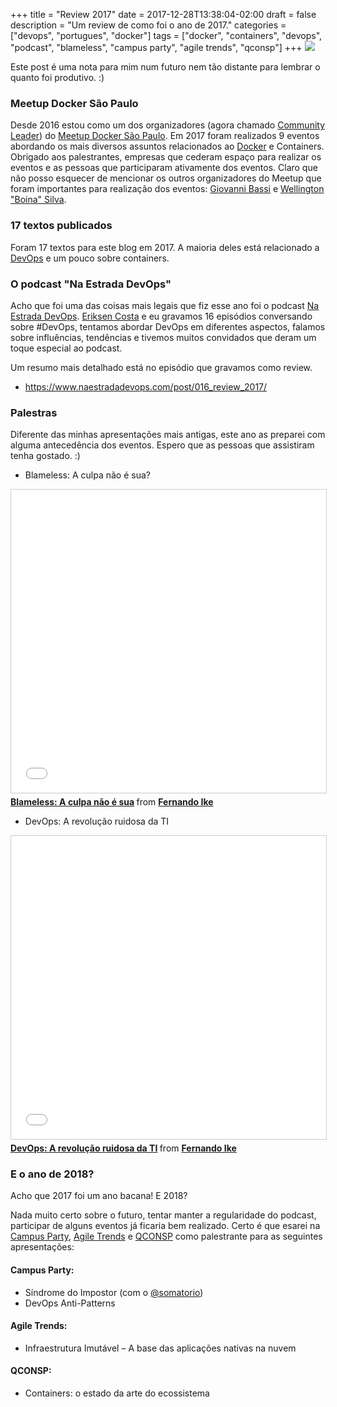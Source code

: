 +++
title = "Review 2017"
date = 2017-12-28T13:38:04-02:00
draft = false
description = "Um review de como foi o ano de 2017."
categories = ["devops", "portugues", "docker"]
tags = ["docker", "containers", "devops", "podcast", "blameless", "campus party", "agile trends", "qconsp"]
+++
![](/images/aaron-burden-211846.jpg)

Este post é uma nota para mim num futuro nem tão distante para lembrar o quanto foi produtivo. :)

### Meetup Docker São Paulo 

Desde 2016 estou como um dos organizadores (agora chamado [Community Leader](https://blog.docker.com/2017/11/community-leaders/)) do [Meetup Docker São Paulo](https://www.meetup.com/Docker-Sao-Paulo/). Em 2017 foram realizados 9 eventos abordando os mais diversos assuntos relacionados ao [Docker](https://www.docker.com/) e Containers. Obrigado aos palestrantes, empresas que cederam espaço para realizar os eventos e as pessoas que participaram ativamente dos eventos. Claro que não posso esquecer de mencionar os outros organizadores do Meetup que foram importantes para realização dos eventos: [Giovanni Bassi](https://twitter.com/giovannibassi) e [Wellington "Boina" Silva](https://twitter.com/_wsilva).

### 17 textos publicados

Foram 17 textos para este blog em 2017. A maioria deles está relacionado a [DevOps](https://www.fernandoike.com/categories/devops/) e um pouco sobre containers. 

### O podcast "Na Estrada DevOps"

Acho que foi uma das coisas mais legais que fiz esse ano foi o podcast [Na Estrada DevOps](https://www.naestradadevops.com/). [Eriksen Costa](@eriksencosta) e eu gravamos 16 episódios conversando sobre #DevOps, tentamos abordar DevOps em diferentes aspectos, falamos sobre influências, tendências e tivemos muitos convidados que deram um toque especial ao podcast.

Um resumo mais detalhado está no episódio que gravamos como review.

- https://www.naestradadevops.com/post/016_review_2017/

### Palestras

Diferente das minhas apresentações mais antigas, este ano as preparei com alguma antecedência dos eventos. Espero que as pessoas que assistiram tenha gostado. :)

- Blameless: A culpa não é sua?

<iframe src="//www.slideshare.net/slideshow/embed_code/key/4YtfFPiWV9Ggvy" width="595" height="485" frameborder="0" marginwidth="0" marginheight="0" scrolling="no" style="border:1px solid #CCC; border-width:1px; margin-bottom:5px; max-width: 100%;" allowfullscreen> </iframe> <div style="margin-bottom:5px"> <strong> <a href="//www.slideshare.net/fernandoike/blameless-a-culpa-nao-e-sua" title="Blameless: A culpa não é sua" target="_blank">Blameless: A culpa não é sua</a> </strong> from <strong><a href="//www.slideshare.net/fernandoike" target="_blank">Fernando Ike</a></strong> </div>

- DevOps: A revolução ruidosa da TI

<iframe src="//www.slideshare.net/slideshow/embed_code/key/sLyRn8LkI3bSXk" width="595" height="485" frameborder="0" marginwidth="0" marginheight="0" scrolling="no" style="border:1px solid #CCC; border-width:1px; margin-bottom:5px; max-width: 100%;" allowfullscreen> </iframe> <div style="margin-bottom:5px"> <strong> <a href="//www.slideshare.net/fernandoike/devops-a-revolucao-ruidosa-da-ti" title="DevOps: A revolução ruidosa da TI" target="_blank">DevOps: A revolução ruidosa da TI</a> </strong> from <strong><a href="https://www.slideshare.net/fernandoike" target="_blank">Fernando Ike</a></strong> </div>

### E o ano de 2018?

Acho que 2017 foi um ano bacana! E 2018?

Nada muito certo sobre o futuro, tentar manter a regularidade do podcast, participar de alguns eventos já ficaria bem realizado. Certo é que esarei na [Campus Party](https://brasil.campus-party.org/), [Agile Trends](https://agiletrendsbr.com/) e [QCONSP](https://qconsp.com) como palestrante para as seguintes apresentações:

#### Campus Party: 
- Síndrome do Impostor (com o [@somatorio](https://twitter.com/somatorio))
-  DevOps Anti-Patterns

#### Agile Trends:
- Infraestrutura Imutável – A base das aplicações nativas na nuvem

#### QCONSP:
- Containers: o estado da arte do ecossistema

